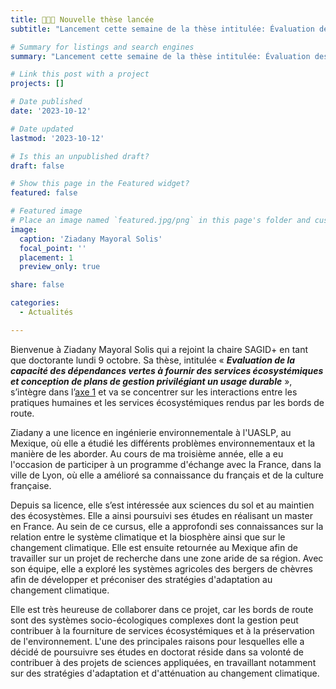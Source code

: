 ```yaml
---
title: 👩🏻‍🏫 Nouvelle thèse lancée 
subtitle: "Lancement cette semaine de la thèse intitulée: Évaluation des services écosystémiques rendus par les bords de route."

# Summary for listings and search engines
summary: "Lancement cette semaine de la thèse intitulée: Évaluation des services écosystémiques rendus par les bords de route."

# Link this post with a project
projects: []

# Date published
date: '2023-10-12'

# Date updated
lastmod: '2023-10-12'

# Is this an unpublished draft?
draft: false

# Show this page in the Featured widget?
featured: false

# Featured image
# Place an image named `featured.jpg/png` in this page's folder and customize its options here.
image:
  caption: 'Ziadany Mayoral Solis'
  focal_point: ''
  placement: 1
  preview_only: true

share: false

categories:
  - Actualités

---
```



Bienvenue à Ziadany Mayoral Solis qui a rejoint la chaire SAGID+ en tant que doctorante lundi 9 octobre.  Sa thèse, intitulée « ***Evaluation de la capacité des dépendances vertes à fournir des services écosystémiques et conception de plans de gestion privilégiant un usage durable*** », s’intègre dans l’[axe 1](/SAGID/axe-1/) et va se concentrer sur les interactions entre les pratiques humaines et les services écosystémiques rendus par les bords de route.

Ziadany a une licence en ingénierie environnementale à l'UASLP, au Mexique, où elle a étudié les différents problèmes environnementaux et la manière de les aborder. Au cours de ma troisième année, elle a eu l'occasion de participer à un programme d'échange avec la France, dans la ville de Lyon, où elle a amélioré sa connaissance du français et de la culture française.

Depuis sa licence, elle s’est intéressée aux sciences du sol et au maintien des écosystèmes. Elle a ainsi poursuivi ses études en réalisant un master en France. Au sein de ce cursus, elle a approfondi ses connaissances sur la relation entre le système climatique et la biosphère ainsi que sur le changement climatique. Elle est ensuite retournée au Mexique afin de travailler sur un projet de recherche dans une zone aride de sa région. Avec son équipe, elle a exploré les systèmes agricoles des bergers de chèvres afin de développer et préconiser des stratégies d'adaptation au changement climatique.

Elle est très heureuse de collaborer dans ce projet, car les bords de route sont des systèmes socio-écologiques complexes dont la gestion peut contribuer à la fourniture de services écosystémiques et à la préservation de l'environnement. L'une des principales raisons pour lesquelles elle a décidé de poursuivre ses études en doctorat réside dans sa volonté de contribuer à des projets de sciences appliquées, en travaillant notamment sur des stratégies d'adaptation et d'atténuation au changement climatique.